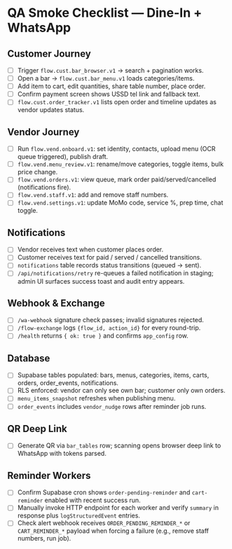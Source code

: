 # QA Smoke Checklist — Dine-In + WhatsApp

## Customer Journey

- [ ] Trigger `flow.cust.bar_browser.v1` → search + pagination works.
- [ ] Open a bar → `flow.cust.bar_menu.v1` loads categories/items.
- [ ] Add item to cart, edit quantities, share table number, place order.
- [ ] Confirm payment screen shows USSD tel link and fallback text.
- [ ] `flow.cust.order_tracker.v1` lists open order and timeline updates as
      vendor updates status.

## Vendor Journey

- [ ] Run `flow.vend.onboard.v1`: set identity, contacts, upload menu (OCR queue
      triggered), publish draft.
- [ ] `flow.vend.menu_review.v1`: rename/move categories, toggle items, bulk
      price change.
- [ ] `flow.vend.orders.v1`: view queue, mark order paid/served/cancelled
      (notifications fire).
- [ ] `flow.vend.staff.v1`: add and remove staff numbers.
- [ ] `flow.vend.settings.v1`: update MoMo code, service %, prep time, chat
      toggle.

## Notifications

- [ ] Vendor receives text when customer places order.
- [ ] Customer receives text for paid / served / cancelled transitions.
- [ ] `notifications` table records status transitions (queued → sent).
- [ ] `/api/notifications/retry` re-queues a failed notification in staging;
      admin UI surfaces success toast and audit entry appears.

## Webhook & Exchange

- [ ] `/wa-webhook` signature check passes; invalid signatures rejected.
- [ ] `/flow-exchange` logs `{flow_id, action_id}` for every round-trip.
- [ ] `/health` returns `{ ok: true }` and confirms `app_config` row.

## Database

- [ ] Supabase tables populated: bars, menus, categories, items, carts, orders,
      order_events, notifications.
- [ ] RLS enforced: vendor can only see own bar; customer only own orders.
- [ ] `menu_items_snapshot` refreshes when publishing menu.
- [ ] `order_events` includes `vendor_nudge` rows after reminder job runs.

## QR Deep Link

- [ ] Generate QR via `bar_tables` row; scanning opens browser deep link to
      WhatsApp with tokens parsed.

## Reminder Workers

- [ ] Confirm Supabase cron shows `order-pending-reminder` and `cart-reminder`
      enabled with recent success run.
- [ ] Manually invoke HTTP endpoint for each worker and verify `summary` in
      response plus `logStructuredEvent` entries.
- [ ] Check alert webhook receives `ORDER_PENDING_REMINDER_*` or
      `CART_REMINDER_*` payload when forcing a failure (e.g., remove staff
      numbers, run job).
